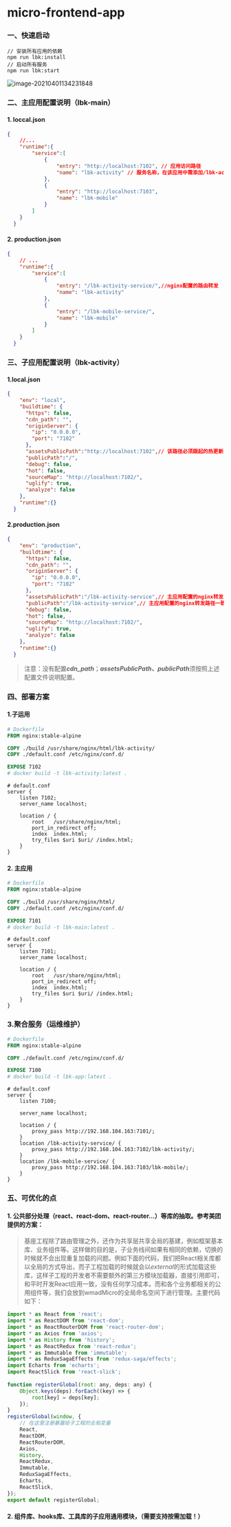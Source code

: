 # micro-frontend-app

### 一、快速启动

```shell
// 安装所有应用的依赖
npm run lbk:install
// 启动所有服务
npm run lbk:start
```

![image-20210401134231848](./img/micro.png)

### 二、主应用配置说明（lbk-main）

#### 1. loccal.json

```json
{
    //...
    "runtime":{
        "service":[
            {
                "entry": "http://localhost:7102", // 应用访问路径
                "name": "lbk-activity" // 服务名称，在该应用中需添加/lbk-activity路由
            },
            {
                "entry": "http://localhost:7103",
                "name": "lbk-mobile"
            }
        ]
    }
  }
```

#### 2. production.json

```json
{
    // ...
    "runtime":{
        "service":[
            {
                "entry": "/lbk-activity-service/",//nginx配置的路由转发
                "name": "lbk-activity"
            },
            {
                "entry": "/lbk-mobile-service/",
                "name": "lbk-mobile"
            }
        ]
    }
  }
```

### 三、子应用配置说明（lbk-activity）

#### 1.local.json

```json
{
    "env": "local",
    "buildtime": {
      "https": false,
      "cdn_path": "",
      "originServer": {
        "ip": "0.0.0.0",
        "port": "7102"
      },
      "assetsPublicPath":"http://localhost:7102",// 该路径必须跟起的热更新服务端口一致
      "publicPath":"/",
      "debug": false,
      "hot": false,
      "sourceMap": "http://localhost:7102/",
      "uglify": true,
      "analyze": false
    },
    "runtime":{}
  }
```

#### 2.production.json

```json
{
    "env": "production",
    "buildtime": {
      "https": false,
      "cdn_path": "",
      "originServer": {
        "ip": "0.0.0.0",
        "port": "7102"
      },
      "assetsPublicPath":"/lbk-activity-service",// 主应用配置的nginx转发路径一致
      "publicPath":"/lbk-activity-service",// 主应用配置的nginx转发路径一致
      "debug": false,
      "hot": false,
      "sourceMap": "http://localhost:7102/",
      "uglify": true,
      "analyze": false
    },
    "runtime":{}
  }
```

> 注意：没有配置***cdn_path***；***assetsPublicPath、publicPath***须按照上述配置文件说明配置。

### 四、部署方案

#### 1.子运用

```dockerfile
# Dockerfile
FROM nginx:stable-alpine

COPY ./build /usr/share/nginx/html/lbk-activity/
COPY ./default.conf /etc/nginx/conf.d/

EXPOSE 7102
# docker build -t lbk-activity:latest .
```

```nginx
# default.conf
server {
    listen 7102;
    server_name localhost;
  
    location / {
        root   /usr/share/nginx/html;
        port_in_redirect off;
        index  index.html;
        try_files $uri $uri/ /index.html;
    }
}
```

#### 2. 主应用

```dockerfile
# Dockerfile
FROM nginx:stable-alpine

COPY ./build /usr/share/nginx/html/
COPY ./default.conf /etc/nginx/conf.d/

EXPOSE 7101
# docker build -t lbk-main:latest .
```

```nginx
# default.conf
server {
    listen 7101;
    server_name localhost;
  
    location / {
        root   /usr/share/nginx/html;
        port_in_redirect off;
        index  index.html;
        try_files $uri $uri/ /index.html;
    }
}
```

### 3.聚合服务（运维维护）

```dockerfile
# Dockerfile
FROM nginx:stable-alpine

COPY ./default.conf /etc/nginx/conf.d/

EXPOSE 7100
# docker build -t lbk-app:latest .
```

```nginx
# default.conf
server {
    listen 7100;

    server_name localhost;
    
    location / {
        proxy_pass http://192.168.104.163:7101/;
    }
    location /lbk-activity-service/ {
        proxy_pass http://192.168.104.163:7102/lbk-activity/;
    }
    location /lbk-mobile-service/ {
        proxy_pass http://192.168.104.163:7103/lbk-mobile/;
    }
}
```

### 五、可优化的点

#### 1. 公共部分处理（react、react-dom、react-router...）等库的抽取。参考美团提供的方案：

> 基座工程除了路由管理之外，还作为共享层共享全局的基建，例如框架基本库、业务组件等。这样做的目的是，子业务线间如果有相同的依赖，切换的时候就不会出现重复加载的问题。例如下面的代码，我们把React相关库都以全局的方式导出，而子工程加载的时候就会以*external*的形式加载这些库，这样子工程的开发者不需要额外的第三方模块加载器，直接引用即可，和平时开发React应用一致，没有任何学习成本。而和各个业务都相关的公用组件等，我们会放到wmadMicro的全局命名空间下进行管理。主要代码如下：

```js
import * as React from 'react';
import * as ReactDOM from 'react-dom';
import * as ReactRouterDOM from 'react-router-dom';
import * as Axios from 'axios';
import * as History from 'history';
import * as ReactRedux from 'react-redux';
import * as Immutable from 'immutable';
import * as ReduxSagaEffects from 'redux-saga/effects';
import Echarts from 'echarts';
import ReactSlick from 'react-slick';
​
function registerGlobal(root: any, deps: any) {
    Object.keys(deps).forEach((key) => {
        root[key] = deps[key];
    });
}
registerGlobal(window, {
    // 在这里注册暴露给子工程的全局变量
    React,
    ReactDOM,
    ReactRouterDOM,
    Axios,
    History,
    ReactRedux,
    Immutable,
    ReduxSagaEffects,
    Echarts,
    ReactSlick,
});
export default registerGlobal;
```

#### 2. 组件库、hooks库、工具库的子应用通用模块，（需要支持按需加载！）

